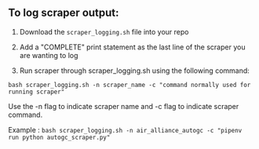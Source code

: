 
## To log scraper output:

1. Download the `scraper_logging.sh` file into your repo

2. Add a "COMPLETE" print statement as the last line of the scraper you are wanting to log

3. Run scraper through scraper_logging.sh using the following command: 

```bash scraper_logging.sh -n scraper_name -c "command normally used for running scraper"``` 

Use the -n flag to indicate scraper name and -c flag to indicate scraper command.

Example : ```bash scraper_logging.sh -n air_alliance_autogc -c "pipenv run python autogc_scraper.py"```
